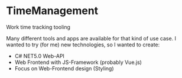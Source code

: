 # TimeManagement
Work time tracking tooling

Many different tools and apps are available for that kind of use case.
I wanted to try (for me) new technologies, so I wanted to create:

- C# NET5.0 Web-API
- Web Frontend with JS-Framework (probably Vue.js)
- Focus on Web-Frontend design (Styling)
